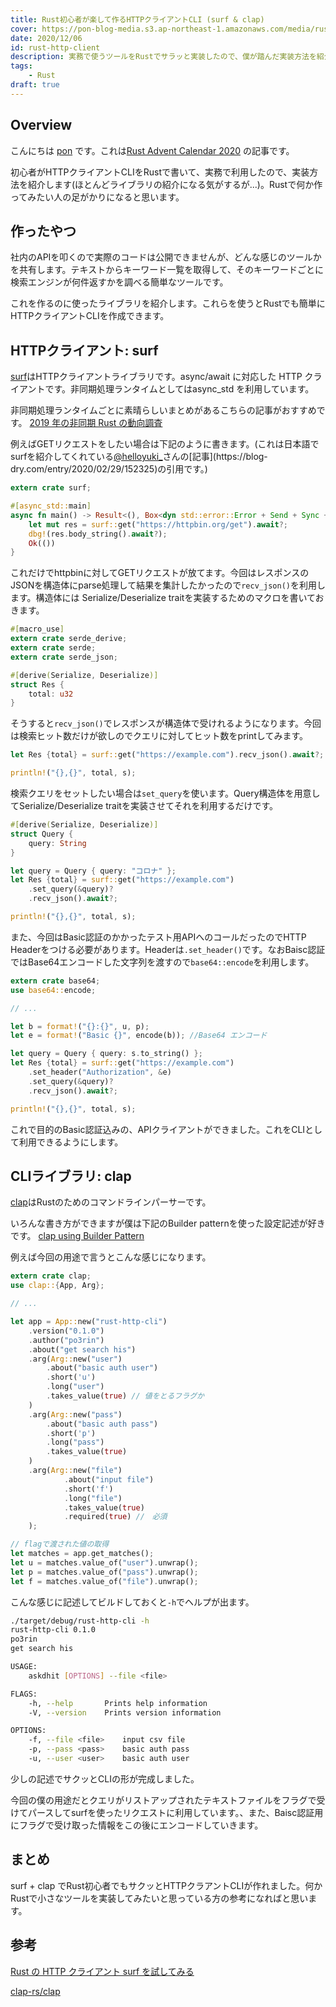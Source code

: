 ```yaml
---
title: Rust初心者が楽して作るHTTPクライアントCLI (surf & clap)
cover: https://pon-blog-media.s3.ap-northeast-1.amazonaws.com/media/rust-http-client.jpeg
date: 2020/12/06
id: rust-http-client
description: 実務で使うツールをRustでサラッと実装したので、僕が踏んだ実装方法を紹介します。
tags:
    - Rust
draft: true
---
```


## Overview

こんにちは [pon](https://twitter.com/po3rin) です。これは[Rust Advent Calendar 2020](https://qiita.com/advent-calendar/2020/rust) の記事です。

初心者がHTTPクライアントCLIをRustで書いて、実務で利用したので、実装方法を紹介します(ほとんどライブラリの紹介になる気がするが...)。Rustで何か作ってみたい人の足がかりになると思います。

## 作ったやつ

社内のAPIを叩くので実際のコードは公開できませんが、どんな感じのツールかを共有します。テキストからキーワード一覧を取得して、そのキーワードごとに検索エンジンが何件返すかを調べる簡単なツールです。

これを作るのに使ったライブラリを紹介します。これらを使うとRustでも簡単にHTTPクライアントCLIを作成できます。

## HTTPクライアント: surf

[surf](https://github.com/http-rs/surf)はHTTPクライアントライブラリです。async/await に対応した HTTP クライアントです。非同期処理ランタイムとしてはasync_std を利用しています。

非同期処理ランタイムごとに素晴らしいまとめがあるこちらの記事がおすすめです。
[2019 年の非同期 Rust の動向調査](https://qiita.com/legokichi/items/53536fcf247143a4721c#)

例えばGETリクエストをしたい場合は下記のように書きます。(これは日本語でsurfを紹介してくれている[@helloyuki_](https://twitter.com/helloyuki_)さんの[記事](https://blog-dry.com/entry/2020/02/29/152325)の引用です。)

```rust
extern crate surf;

#[async_std::main]
async fn main() -> Result<(), Box<dyn std::error::Error + Send + Sync + 'static>> {
    let mut res = surf::get("https://httpbin.org/get").await?;
    dbg!(res.body_string().await?);
    Ok(())
}
```

これだけでhttpbinに対してGETリクエストが放てます。今回はレスポンスのJSONを構造体にparse処理して結果を集計したかったので```recv_json()```を利用します。構造体には Serialize/Deserialize traitを実装するためのマクロを書いておきます。

```rust
#[macro_use]
extern crate serde_derive;
extern crate serde;
extern crate serde_json;

#[derive(Serialize, Deserialize)]
struct Res {
    total: u32
}
```

そうすると```recv_json()```でレスポンスが構造体で受けれるようになります。今回は検索ヒット数だけが欲しのでクエリに対してヒット数をprintしてみます。

```rust
let Res {total} = surf::get("https://example.com").recv_json().await?;

println!("{},{}", total, s);
```

検索クエリをセットしたい場合は```set_query```を使います。Query構造体を用意してSerialize/Deserialize traitを実装させてそれを利用するだけです。

```rust
#[derive(Serialize, Deserialize)]
struct Query {
    query: String
}

let query = Query { query: "コロナ" };
let Res {total} = surf::get("https://example.com")
    .set_query(&query)?
    .recv_json().await?;

println!("{},{}", total, s);
```

また、今回はBasic認証のかかったテスト用APIへのコールだったのでHTTP Headerをつける必要があります。Headerは```.set_header()```です。なおBaisc認証ではBase64エンコードした文字列を渡すので```base64::encode```を利用します。

```rust
extern crate base64;
use base64::encode;

// ...

let b = format!("{}:{}", u, p);
let e = format!("Basic {}", encode(b)); //Base64 エンコード

let query = Query { query: s.to_string() };
let Res {total} = surf::get("https://example.com")
    .set_header("Authorization", &e)
    .set_query(&query)?
    .recv_json().await?;

println!("{},{}", total, s);
```

これで目的のBasic認証込みの、APIクライアントができました。これをCLIとして利用できるようにします。

## CLIライブラリ: clap

[clap](https://github.com/clap-rs/clap)はRustのためのコマンドラインパーサーです。

いろんな書き方ができますが僕は下記のBuilder patternを使った設定記述が好きです。
[clap using Builder Pattern](https://github.com/clap-rs/clap#using-builder-pattern)


例えば今回の用途で言うとこんな感じになります。

```rust
extern crate clap;
use clap::{App, Arg};

// ...

let app = App::new("rust-http-cli")
    .version("0.1.0")  
    .author("po3rin")     
    .about("get search his")
    .arg(Arg::new("user")
        .about("basic auth user")
        .short('u')          
        .long("user")         
        .takes_value(true) // 値をとるフラグか
    )
    .arg(Arg::new("pass")
        .about("basic auth pass")
        .short('p')            
        .long("pass")           
        .takes_value(true)   
    )
    .arg(Arg::new("file")
            .about("input file")
            .short('f')           
            .long("file")        
            .takes_value(true) 
            .required(true) //　必須
    );

// flagで渡された値の取得
let matches = app.get_matches();
let u = matches.value_of("user").unwrap();
let p = matches.value_of("pass").unwrap();
let f = matches.value_of("file").unwrap();
```

こんな感じに記述してビルドしておくと```-h```でヘルプが出ます。

```bash
./target/debug/rust-http-cli -h   
rust-http-cli 0.1.0
po3rin
get search his

USAGE:
    askdhit [OPTIONS] --file <file>

FLAGS:
    -h, --help       Prints help information
    -V, --version    Prints version information

OPTIONS:
    -f, --file <file>    input csv file
    -p, --pass <pass>    basic auth pass
    -u, --user <user>    basic auth user
```

少しの記述でサクッとCLIの形が完成しました。

今回の僕の用途だとクエリがリストアップされたテキストファイルをフラグで受けてパースしてsurfを使ったリクエストに利用しています。、また、Baisc認証用にフラグで受け取った情報をこの後にエンコードしていきます。

## まとめ

surf + clap でRust初心者でもサクッとHTTPクラアントCLIが作れました。何かRustで小さなツールを実装してみたいと思っている方の参考になればと思います。

## 参考

[Rust の HTTP クライアント surf を試してみる](https://blog-dry.com/entry/2020/02/29/152325)

[clap-rs/clap](https://github.com/clap-rs/clap)
